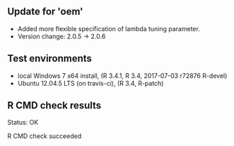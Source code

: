 
## Update for 'oem'

* Added more flexible specification of lambda tuning parameter.
* Version change: 2.0.5 -> 2.0.6

## Test environments

* local Windows 7 x64 install, (R 3.4.1, R 3.4, 2017-07-03 r72876 R-devel)
* Ubuntu 12.04.5 LTS (on travis-ci), (R 3.4, R-patch)

## R CMD check results

Status: OK


R CMD check succeeded